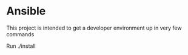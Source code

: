 # Ansible

This project is intended to get a developer environment up in very few commands

Run ./install
